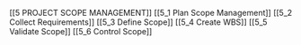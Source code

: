 [[5 PROJECT SCOPE MANAGEMENT]]
[[5_1 Plan Scope Management]]
[[5_2 Collect Requirements]]
[[5_3 Define Scope]]
[[5_4 Create WBS]]
[[5_5 Validate Scope]]
[[5_6 Control Scope]]